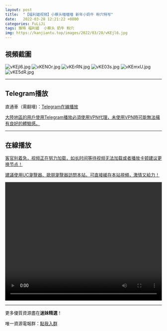 ```yaml
---
layout: post
title:  "【福利姬视频】小蔡头喵喵喵 新年小奶牛 粉穴特写"
date:   2022-03-28 12:21:22 +0800
categories: FuLiJi
tags: 推特 福利姬  小蔡头 奶牛 粉穴
img: https://kanjiantu.top/images/2022/03/28/vKEjl6.jpg
---
```



## 視頻截圖

![vKEjl6.jpg](https://kanjiantu.top/images/2022/03/28/vKEjl6.jpg)
![vKENOr.jpg](https://kanjiantu.top/images/2022/03/28/vKENOr.jpg)
![vKErRN.jpg](https://kanjiantu.top/images/2022/03/28/vKErRN.jpg)
![vKE03s.jpg](https://kanjiantu.top/images/2022/03/28/vKE03s.jpg)
![vKEmxU.jpg](https://kanjiantu.top/images/2022/03/28/vKEmxU.jpg)
![vKE5dR.jpg](https://kanjiantu.top/images/2022/03/28/vKE5dR.jpg)

* * *
## Telegram播放

直通車（需翻墻)：[Telegram在線播放](https://t.me/mimeijingxuan/348)

<u>大陸地區的用戶使用Telegram播放必須使用VPN代理，未使用VPN時可能無法擁有良好的體驗感。</u> 
* * *
## 在線播放
<u>客官别着急，视频正在努力加载，如长时间等待视频无法加载或者播放卡顿建议更换节点！</u>

<u>建議使用UC瀏覽器、歐朋瀏覽器訪問本站，可直接緩存本站視頻，激情又給力！</u>
<center><video src="https://cdn.publer.io/uploads/videos/62467928db279736bfa80b1d/04ea1a0be067ce7b3a9046bee1a32895.mp4" width="100%" height="380px" controls="controls"></video></center>


* * *
更多優質資源盡在**迷妹精選**！

唯一資源電報群：[點我入群](https://t.me/mimeijingxuan)


